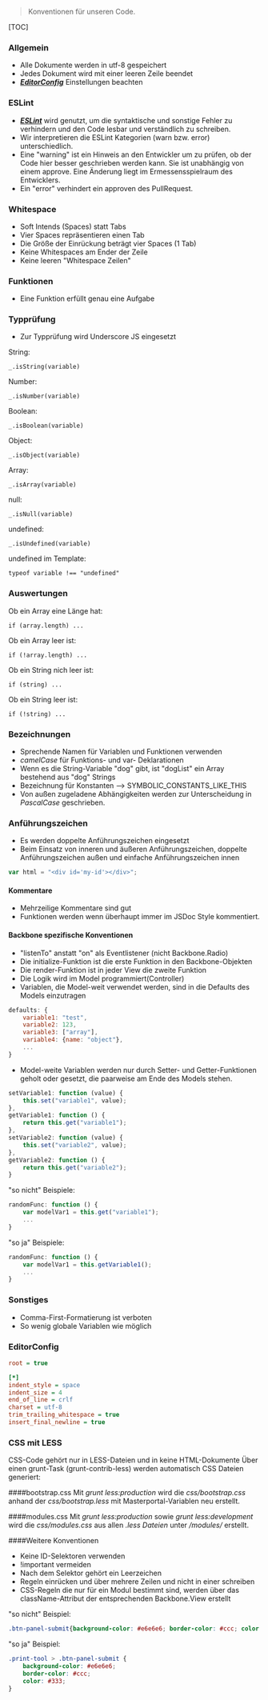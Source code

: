 >Konventionen für unseren Code.

[TOC]

### Allgemein
* Alle Dokumente werden in utf-8 gespeichert
* Jedes Dokument wird mit einer leeren Zeile beendet
* [***EditorConfig***](http://editorconfig.org/) Einstellungen beachten

### ESLint
* [***ESLint***](https://eslint.org/) wird genutzt, um die syntaktische und sonstige Fehler zu verhindern und den Code lesbar und verständlich zu schreiben. 
* Wir interpretieren die ESLint Kategorien (warn bzw. error) unterschiedlich.
* Eine "warning" ist ein Hinweis an den Entwickler um zu prüfen, ob der Code hier besser geschrieben werden kann. Sie ist unabhängig von einem approve. Eine Änderung liegt im Ermessensspielraum des Entwicklers.
* Ein "error" verhindert ein approven des PullRequest.

### Whitespace
* Soft Intends (Spaces) statt Tabs
* Vier Spaces repräsentieren einen Tab
* Die Größe der Einrückung beträgt vier Spaces (1 Tab)
* Keine Whitespaces am Ender der Zeile
* Keine leeren "Whitespace Zeilen"

### Funktionen
* Eine Funktion erfüllt genau eine Aufgabe

### Typprüfung
* Zur Typprüfung wird Underscore JS eingesetzt

String:
```
_.isString(variable)
```
Number:
```
_.isNumber(variable)
```
Boolean:
```
_.isBoolean(variable)
```
Object:
```
_.isObject(variable)
```
Array:
```
_.isArray(variable)
```
null:
```
_.isNull(variable)
```
undefined:
```
_.isUndefined(variable)
```
undefined im Template:
```
typeof variable !== "undefined"
```
### Auswertungen
Ob ein Array eine Länge hat:
```
if (array.length) ...
```
Ob ein Array leer ist:
```
if (!array.length) ...
```
Ob ein String nich leer ist:
```
if (string) ...
```
Ob ein String leer ist:
```
if (!string) ...
```

### Bezeichnungen
* Sprechende Namen für Variablen und Funktionen verwenden
* *camelCase* für Funktions- und var- Deklarationen
* Wenn es die String-Variable "dog" gibt, ist "dogList" ein Array bestehend aus "dog" Strings
* Bezeichnung für Konstanten --> SYMBOLIC_CONSTANTS_LIKE_THIS
* Von außen zugeladene Abhängigkeiten werden zur Unterscheidung in *PascalCase* geschrieben.

### Anführungszeichen
* Es werden doppelte Anführungszeichen eingesetzt
* Beim Einsatz von inneren und äußeren Anführungszeichen, doppelte Anführungszeichen außen und einfache Anführungszeichen innen
```javascript
var html = "<div id='my-id'></div>";
```

#### Kommentare
* Mehrzeilige Kommentare sind gut
* Funktionen werden wenn überhaupt immer im JSDoc Style kommentiert.

#### Backbone spezifische Konventionen
* "listenTo" anstatt "on" als Eventlistener (nicht Backbone.Radio)
* Die initialize-Funktion ist die erste Funktion in den Backbone-Objekten
* Die render-Funktion ist in jeder View die zweite Funktion
* Die Logik wird im Model programmiert(Controller)
* Variablen, die Model-weit verwendet werden, sind in die Defaults des Models einzutragen
```javascript
defaults: {
    variable1: "test",
    variable2: 123,
    variable3: ["array"],
    variable4: {name: "object"},
    ...
}
```
* Model-weite Variablen werden nur durch Setter- und Getter-Funktionen geholt oder gesetzt, die paarweise am Ende des Models stehen.
```javascript
setVariable1: function (value) {
    this.set("variable1", value);
},
getVariable1: function () {
    return this.get("variable1");
},
setVariable2: function (value) {
    this.set("variable2", value);
},
getVariable2: function () {
    return this.get("variable2");
}
```
"so nicht" Beispiele:
```javascript
randomFunc: function () {
    var modelVar1 = this.get("variable1");
    ...
}
```
"so ja" Beispiele:
```javascript
randomFunc: function () {
    var modelVar1 = this.getVariable1();
    ...
}
```

### Sonstiges
* Comma-First-Formatierung ist verboten
* So wenig globale Variablen wie möglich

### EditorConfig
```ini
root = true

[*]
indent_style = space
indent_size = 4
end_of_line = crlf
charset = utf-8
trim_trailing_whitespace = true
insert_final_newline = true
```

### CSS mit LESS
CSS-Code gehört nur in LESS-Dateien und in keine HTML-Dokumente
Über einen grunt-Task (grunt-contrib-less) werden automatisch CSS Dateien generiert:

####bootstrap.css
Mit *grunt less:production* wird die *css/bootstrap.css* anhand der *css/bootstrap.less* mit Masterportal-Variablen neu erstellt.

####modules.css
Mit *grunt less:production* sowie *grunt less:development* wird die *css/modules.css* aus allen *.less Dateien* unter */modules/* erstellt.

####Weitere Konventionen
* Keine ID-Selektoren verwenden
* !important vermeiden
* Nach dem Selektor gehört ein Leerzeichen
* Regeln einrücken und über mehrere Zeilen und nicht in einer schreiben
* CSS-Regeln die nur für ein Modul bestimmt sind, werden über das className-Attribut der entsprechenden Backbone.View erstellt

"so nicht" Beispiel:
```css
.btn-panel-submit{background-color: #e6e6e6; border-color: #ccc; color: #333;}
```

"so ja" Beispiel:
```css
.print-tool > .btn-panel-submit {
    background-color: #e6e6e6;
    border-color: #ccc;
    color: #333;
}
```
